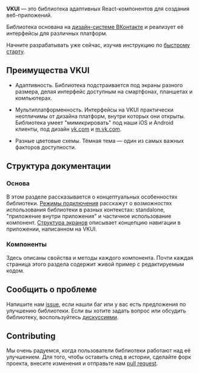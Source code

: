 **VKUI** — это библиотека адаптивных React-компонентов для создания веб-приложений.

Библиотека основана на [дизайн-системе ВКонтакте](https://www.figma.com/@vk) и реализует её интерфейсы для различных платформ.

Начните разрабатывать уже сейчас, изучив инструкцию по [быстрому старту](#/QuickStart).

## Преимущества VKUI

- Адаптивность. Библиотека подстраивается под экраны разного размера, делая интерфейс доступным на смартфонах, планшетах и компьютерах.

- Мультиплатформенность. Интерфейсы на VKUI практически неотличимы от дизайна платформ, внутри которых они открыты.
  Библиотека умеет "мимикрировать" под наши iOS и Android клиенты, под дизайн [vk.com](https://vk.com) и [m.vk.com](https://m.vk.com).

- Разные цветовые схемы. Тёмная тема — один из самых важных факторов доступности.

## Структура документации

### Основа

В этом разделе рассказывается о концептуальных особенностях библиотеки. [Режимы подключения](#/Modes) расскажут о возможностях использования
библиотеки в разных контекстах: standalone, "приложение внутри приложения" и частичное использование компонент.
[Структура экранов](#/Structure) описывает концепцию навигации в приложении, написанном на VKUI.

### Компоненты

Здесь описаны свойства и методы каждого компонента. Почти каждая страница этого раздела содержит живой пример с редактируемым кодом.

## Сообщить о проблеме

Напишите нам [issue](https://github.com/VKCOM/VKUI/issues/new/choose), если нашли баг или у вас есть предложения по улучшению библиотеки. Если вы хотите задать вопрос или обсудить библиотеку, воспользуйтесь [дискуссиями](https://github.com/VKCOM/VKUI/discussions/categories/q-a).

## Contributing

Мы очень радуемся, когда пользователи библиотеки работают над её улучшением. Для того, чтобы оставить след в
истории, сделайте форк проекта, внесите изменения и отправьте нам [pull request](https://github.com/VKCOM/VKUI/pulls).
